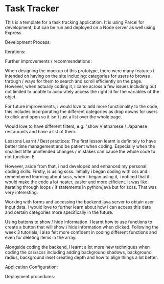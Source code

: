 # Task Tracker

This is a template for a task tracking application. It is using Parcel for development, but can be run and deployed on a Node server as well using Express.

Development Process: 

Iterations: 

Further improvements / recommendations : 

When designing the mockup of this prototype, there were many features i intended on having on the site including: categories for users to browse through / ways for them to search and scroll efficiently on the page. However, when actually coding it, i came across a few issues including but not limited to unable to accurately access the right id for the variables of the objet. 

For future improvements, i would love to add more functionality to the code, this includes incorporating the different categories as drop downs for users to click and open so it isn't just a list over the whole page. 

Would love to have different filters, e.g. "show Vietnamese / Japanese restaurants and have a list of them. 

Lessons Learnt / Best practices: 
The first lesson learnt is definitely to have better time management and be patient when coding. Especially when the smallest little unintended changes / mistakes can cause the whole code to not function. E

However, aside from that, i had developed and enhanced my personal coding skills. Firstly, is using scss. Initially i began coding with css and i remembered learning about scss, when i began using it, i noticed that it would make the code a lot neater, easier and more efficient. It was like iterating through loops / if statements in python/java but for scss. That was very interesting. 

Working with forms and accessing the backend java server to obtain user input data. I would love to further learn about how i can access this data and certain categories more specifically in the future. 

Using buttons to show / hide information. I learnt how to use functions to create a button that will show / hide information when clicked. Following the week 3 tutorials, i also felt more confident in coding different functions and even for deleting items in the array. 

Alongside coding the backend, i learnt a lot more new techniques when coding the css/scss including adding background shadows, background radius, background inset creating depth and how to align things a lot better. 

Application Configuration: 

Deployment procedures: 